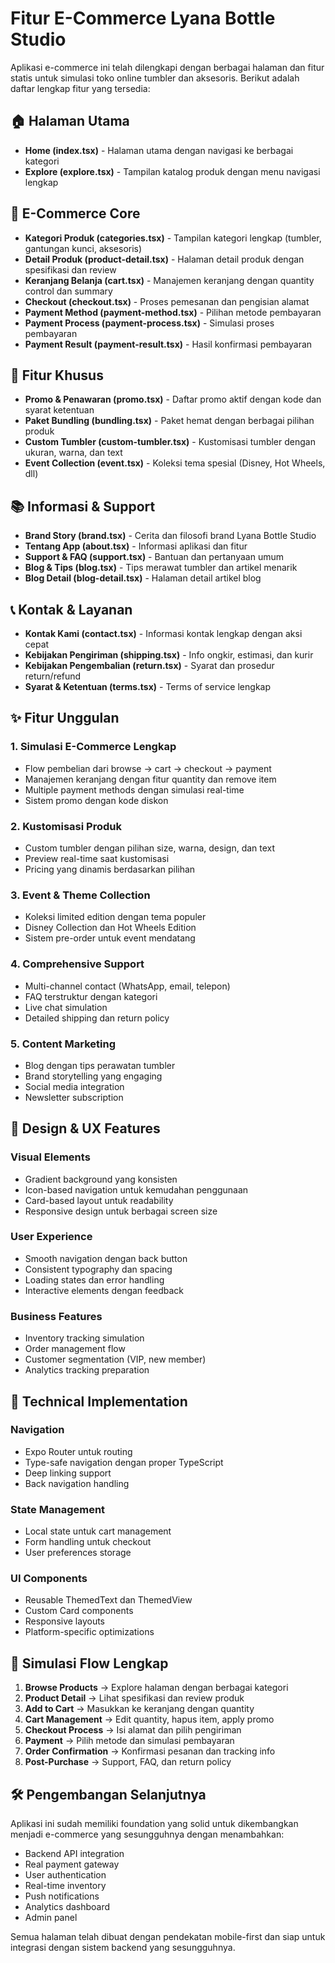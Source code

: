 # Fitur E-Commerce Lyana Bottle Studio

Aplikasi e-commerce ini telah dilengkapi dengan berbagai halaman dan fitur statis untuk simulasi toko online tumbler dan aksesoris. Berikut adalah daftar lengkap fitur yang tersedia:

## 🏠 Halaman Utama
- **Home (index.tsx)** - Halaman utama dengan navigasi ke berbagai kategori
- **Explore (explore.tsx)** - Tampilan katalog produk dengan menu navigasi lengkap

## 🛒 E-Commerce Core
- **Kategori Produk (categories.tsx)** - Tampilan kategori lengkap (tumbler, gantungan kunci, aksesoris)
- **Detail Produk (product-detail.tsx)** - Halaman detail produk dengan spesifikasi dan review
- **Keranjang Belanja (cart.tsx)** - Manajemen keranjang dengan quantity control dan summary
- **Checkout (checkout.tsx)** - Proses pemesanan dan pengisian alamat
- **Payment Method (payment-method.tsx)** - Pilihan metode pembayaran
- **Payment Process (payment-process.tsx)** - Simulasi proses pembayaran
- **Payment Result (payment-result.tsx)** - Hasil konfirmasi pembayaran

## 🎯 Fitur Khusus
- **Promo & Penawaran (promo.tsx)** - Daftar promo aktif dengan kode dan syarat ketentuan
- **Paket Bundling (bundling.tsx)** - Paket hemat dengan berbagai pilihan produk
- **Custom Tumbler (custom-tumbler.tsx)** - Kustomisasi tumbler dengan ukuran, warna, dan text
- **Event Collection (event.tsx)** - Koleksi tema spesial (Disney, Hot Wheels, dll)

## 📚 Informasi & Support
- **Brand Story (brand.tsx)** - Cerita dan filosofi brand Lyana Bottle Studio
- **Tentang App (about.tsx)** - Informasi aplikasi dan fitur
- **Support & FAQ (support.tsx)** - Bantuan dan pertanyaan umum
- **Blog & Tips (blog.tsx)** - Tips merawat tumbler dan artikel menarik
- **Blog Detail (blog-detail.tsx)** - Halaman detail artikel blog

## 📞 Kontak & Layanan
- **Kontak Kami (contact.tsx)** - Informasi kontak lengkap dengan aksi cepat
- **Kebijakan Pengiriman (shipping.tsx)** - Info ongkir, estimasi, dan kurir
- **Kebijakan Pengembalian (return.tsx)** - Syarat dan prosedur return/refund
- **Syarat & Ketentuan (terms.tsx)** - Terms of service lengkap

## ✨ Fitur Unggulan

### 1. Simulasi E-Commerce Lengkap
- Flow pembelian dari browse → cart → checkout → payment
- Manajemen keranjang dengan fitur quantity dan remove item
- Multiple payment methods dengan simulasi real-time
- Sistem promo dengan kode diskon

### 2. Kustomisasi Produk
- Custom tumbler dengan pilihan size, warna, design, dan text
- Preview real-time saat kustomisasi
- Pricing yang dinamis berdasarkan pilihan

### 3. Event & Theme Collection
- Koleksi limited edition dengan tema populer
- Disney Collection dan Hot Wheels Edition
- Sistem pre-order untuk event mendatang

### 4. Comprehensive Support
- Multi-channel contact (WhatsApp, email, telepon)
- FAQ terstruktur dengan kategori
- Live chat simulation
- Detailed shipping dan return policy

### 5. Content Marketing
- Blog dengan tips perawatan tumbler
- Brand storytelling yang engaging
- Social media integration
- Newsletter subscription

## 🎨 Design & UX Features

### Visual Elements
- Gradient background yang konsisten
- Icon-based navigation untuk kemudahan penggunaan
- Card-based layout untuk readability
- Responsive design untuk berbagai screen size

### User Experience
- Smooth navigation dengan back button
- Consistent typography dan spacing
- Loading states dan error handling
- Interactive elements dengan feedback

### Business Features
- Inventory tracking simulation
- Order management flow
- Customer segmentation (VIP, new member)
- Analytics tracking preparation

## 📱 Technical Implementation

### Navigation
- Expo Router untuk routing
- Type-safe navigation dengan proper TypeScript
- Deep linking support
- Back navigation handling

### State Management
- Local state untuk cart management
- Form handling untuk checkout
- User preferences storage

### UI Components
- Reusable ThemedText dan ThemedView
- Custom Card components
- Responsive layouts
- Platform-specific optimizations

## 🔄 Simulasi Flow Lengkap

1. **Browse Products** → Explore halaman dengan berbagai kategori
2. **Product Detail** → Lihat spesifikasi dan review produk
3. **Add to Cart** → Masukkan ke keranjang dengan quantity
4. **Cart Management** → Edit quantity, hapus item, apply promo
5. **Checkout Process** → Isi alamat dan pilih pengiriman
6. **Payment** → Pilih metode dan simulasi pembayaran
7. **Order Confirmation** → Konfirmasi pesanan dan tracking info
8. **Post-Purchase** → Support, FAQ, dan return policy

## 🛠️ Pengembangan Selanjutnya

Aplikasi ini sudah memiliki foundation yang solid untuk dikembangkan menjadi e-commerce yang sesungguhnya dengan menambahkan:

- Backend API integration
- Real payment gateway
- User authentication
- Real-time inventory
- Push notifications
- Analytics dashboard
- Admin panel

Semua halaman telah dibuat dengan pendekatan mobile-first dan siap untuk integrasi dengan sistem backend yang sesungguhnya.
